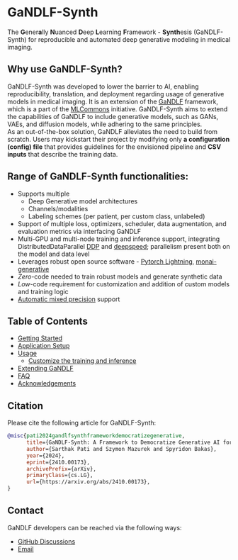 # GaNDLF-Synth

The **G**ener**a**lly **N**uanced **D**eep **L**earning **F**ramework - **Synth**esis (GaNDLF-Synth) for reproducible and automated deep generative modeling in medical imaging.

## Why use GaNDLF-Synth?

GaNDLF-Synth was developed to lower the barrier to AI, enabling reproducibility, translation, and deployment regarding usage of generative models in medical imaging.
It is an extension of the [GaNDLF](https://docs.mlcommons.org/GaNDLF/) framework, which is a part of the [MLCommons](https://mlcommons.org/) initiative.
GaNDLF-Synth aims to extend the capabilities of GaNDLF to include generative models, such as GANs, VAEs, and diffusion models, while adhering to the same principles.<br>
As an out-of-the-box solution, GaNDLF alleviates the need to build from scratch. Users may kickstart their project
by modifying only **a configuration (config) file** that provides guidelines for the envisioned pipeline
and **CSV inputs** that describe the training data.

## Range of GaNDLF-Synth functionalities:

- Supports multiple
    - Deep Generative model architectures
    - Channels/modalities 
    - Labeling schemes (per patient, per custom class, unlabeled)
- Support of multiple loss, optimizers, scheduler, data augmentation, and evaluation metrics via interfacing GaNDLF
- Multi-GPU and multi-node training and inference support, integrating DistributedDataParallel [DDP](https://pytorch.org/tutorials/intermediate/ddp_tutorial.html) and [deepspeed](https://www.deepspeed.ai/); parallelism present both on the model and data level
- Leverages robust open source software - [Pytorch Lightning](https://lightning.ai/docs/pytorch/2.4.0/starter/introduction.html), [monai-generative](https://github.com/Project-MONAI/GenerativeModels)
- *Zero*-code needed to train robust models and generate synthetic data
- *Low*-code requirement for customization and addition of custom models and training logic
- [Automatic mixed precision](https://lightning.ai/docs/pytorch/2.4.0/common/precision_intermediate.html) support

## Table of Contents

- [Getting Started](./getting_started.md)
- [Application Setup](./setup.md)
- [Usage](./usage.md)
    - [Customize the training and inference](./customize.md)
- [Extending GaNDLF](./extending.md)
- [FAQ](./faq.md)
- [Acknowledgements](./acknowledgements.md)

## Citation
Please cite the following article for GaNDLF-Synth:
```bib
@misc{pati2024gandlfsynthframeworkdemocratizegenerative,
      title={GaNDLF-Synth: A Framework to Democratize Generative AI for (Bio)Medical Imaging}, 
      author={Sarthak Pati and Szymon Mazurek and Spyridon Bakas},
      year={2024},
      eprint={2410.00173},
      archivePrefix={arXiv},
      primaryClass={cs.LG},
      url={https://arxiv.org/abs/2410.00173}, 
}
```

## Contact
GaNDLF developers can be reached via the following ways:
- [GitHub Discussions](https://github.com/mlcommons/GaNDLF-Synth/discussions)
- [Email](mailto:gandlf@mlcommons.org)
